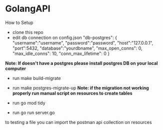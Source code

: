 # GolangAPI
How to Setup
- clone this repo
- edit db connection on config.json
  "db-postgres": {
        "username":"username",
        "password":"password",
        "host":"127.0.0.1",
        "port":5432,
        "database":"yourdbname",
        "max_open_conns": 0,
        "max_idle_conns": 10,
        "conn_max_lifetime": 0
    }
  
**Note: If doesn't have a postgres please install postgres DB on your local computer**
- run make build-migrate
-  run make postgres-migrate-up
**Note: if the migration not working properly run manual script on resources to create tables**

- run go mod tidy
- run go run server.go

to testing a file you can import the postman api collection on resources
  
